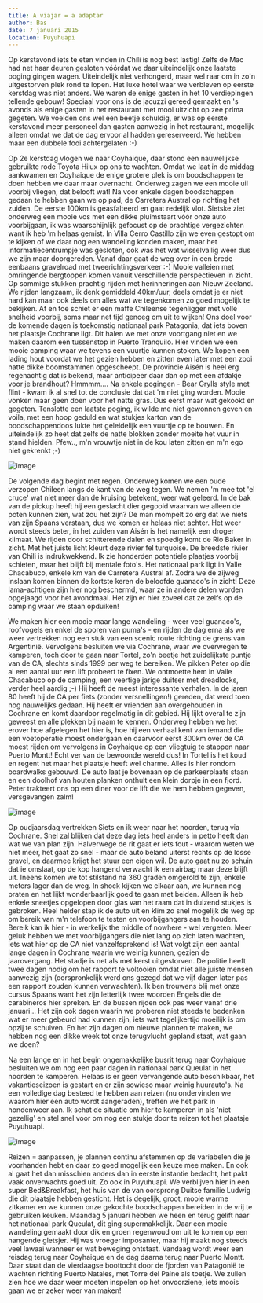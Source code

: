 ```yaml
---
title: A viajar = a adaptar
author: Bas
date: 7 januari 2015
location: Puyuhuapi
---
```

Op kerstavond iets te eten vinden in Chili is nog best lastig! Zelfs de Mac had net haar deuren gesloten vóórdat we daar uiteindelijk onze laatste poging gingen wagen. Uiteindelijk niet verhongerd, maar wel raar om in zo'n uitgestorven plek rond te lopen. Het luxe hotel waar we verbleven op eerste kerstdag was niet anders. We waren de enige gasten in het 10 verdiepingen tellende gebouw! Speciaal voor ons is de jacuzzi gereed gemaakt en 's avonds als enige gasten in het restaurant met mooi uitzicht op zee prima gegeten. We voelden ons wel een beetje schuldig, er was op eerste kerstavond meer personeel dan gasten aanwezig in het restaurant, mogelijk alleen omdat we dat de dag ervoor al hadden gereserveerd. We hebben maar een dubbele fooi achtergelaten :-)

Op 2e kerstdag vlogen we naar Coyhaique, daar stond een nauwelijkse gebruikte rode Toyota Hilux op ons te wachten. Omdat we laat in de middag aankwamen en Coyhaique de enige grotere plek is om boodschappen te doen hebben we daar maar overnacht. Onderweg zagen we een mooie uil voorbij vliegen, dat belooft wat! Na voor enkele dagen boodschappen gedaan te hebben gaan we op pad, de Carretera Austral op richting het zuiden. De eerste 100km is geasfalteerd en gaat redelijk vlot. Sietske ziet onderweg een mooie vos met een dikke pluimstaart vóór onze auto voorbijgaan, ik was waarschijnlijk gefocust op de prachtige vergezichten want ik heb 'm helaas gemist. In Villa Cerro Castillo zijn we even gestopt om te kijken of we daar nog een wandeling konden maken, maar het informatiecentrumpje was gesloten, ook was het wat wisselvallig weer dus we zijn maar doorgereden. Vanaf daar gaat de weg over in een brede eenbaans gravelroad met tweerichtingsverkeer :-) Mooie valleien met omringende bergtoppen komen vanuit verschillende perspectieven in zicht. Op sommige stukken prachtig rijden met herinneringen aan Nieuw Zeeland. We rijden langzaam, ik denk gemiddeld 40km/uur, deels omdat je er niet hard kan maar ook deels om alles wat we tegenkomen zo goed mogelijk te bekijken. Af en toe schiet er een maffe Chileense tegenligger met volle snelheid voorbij, soms maar net tijd genoeg om uit te wijken! Ons doel voor de komende dagen is toekomstig nationaal park Patagonia, dat iets boven het plaatsje Cochrane ligt. Dit halen we met onze voortgang niet en we maken daarom een tussenstop in Puerto Tranquilo. Hier vinden we een mooie camping waar we tevens een vuurtje kunnen stoken. We kopen een lading hout voordat we het gezien hebben en zitten even later met een zooi natte dikke boomstammen opgescheept. De provincie Aisén is heel erg regenachtig dat is bekend, maar anticipeer daar dan op met een afdakje voor je brandhout? Hmmmm.... Na enkele pogingen - Bear Grylls style met flint - kwam ik al snel tot de conclusie dat dat 'm niet ging worden. Mooie vonken maar geen doen voor het natte gras. Dus eerst maar wat gekookt en gegeten. Tenslotte een laatste poging, ik wilde me niet gewonnen geven en voila, met een hoop geduld en wat stukjes karton van de boodschappendoos lukte het geleidelijk een vuurtje op te bouwen. En uiteindelijk zo heet dat zelfs de natte blokken zonder moeite het vuur in stand hielden. Pfew.., m'n vrouwtje niet in de kou laten zitten en m'n ego niet gekrenkt ;-)

![image](https://cloud.githubusercontent.com/assets/8626944/5652629/e6767c0a-9690-11e4-8ac8-e6fa7a6abdc9.jpg)

De volgende dag begint met regen. Onderweg komen we een oude verzopen Chileen langs de kant van de weg tegen. We nemen 'm mee tot 'el cruce' wat niet meer dan de kruising betekent, weer wat geleerd. In de bak van de pickup heeft hij een geslacht dier gegooid waarvan we alleen de poten kunnen zien, wat zou het zijn? De man mompelt zo erg dat we niets van zijn Spaans verstaan, dus we komen er helaas niet achter.  Het weer wordt steeds beter, in het zuiden van Aisén is het namelijk een droger klimaat. We rijden door schitterende dalen en spoedig komt de Rio Baker in zicht. Met het juiste licht kleurt deze rivier fel turquoise. De breedste rivier van Chili is indrukwekkend. Ik zie honderden potentiele plaatjes voorbij schieten, maar het blijft bij mentale foto's. Het nationaal park ligt in Valle Chacabuco, enkele km van de Carretera Austral af. Zodra we de zijweg inslaan komen binnen de kortste keren de beloofde guanaco's in zicht! Deze lama-achtigen zijn hier nog beschermd, waar ze in andere delen worden opgejaagd voor het avondmaal. Het zijn er hier zoveel dat ze zelfs op de camping waar we staan opduiken!

We maken hier een mooie maar lange wandeling - weer veel guanaco's, roofvogels en enkel de sporen van puma's - en rijden de dag erna als we weer vertrekken nog een stuk van een scenic route richting de grens van Argentinië. Vervolgens besluiten we via Cochrane, waar we overwegen te kamperen, toch door te gaan naar Tortel, zo'n beetje het zuidelijkste puntje van de CA, slechts sinds 1999 per weg te bereiken. We pikken Peter op die al een aantal uur een lift probeert te fixen. We ontmoette hem in Valle Chacabuco op de camping, een veertige jarige duitser met dreadlocks, verder heel aardig ;-) Hij heeft de meest interessante verhalen. In de jaren 80 heeft hij de CA per fiets (zonder versnellingen!) gereden, dat werd toen nog nauwelijks gedaan. Hij heeft er vrienden aan overgehouden in Cochrane en komt daardoor regelmatig in dit gebied. Hij lijkt overal te zijn geweest en alle plekken bij naam te kennen. Onderweg hebben we het erover hoe afgelegen het hier is, hoe hij een verhaal kent van iemand die een voetoperatie moest ondergaan en daarvoor eerst 300km over de CA moest rijden om vervolgens in Coyhaique op een vliegtuig te stappen naar Puerto Montt! Echt ver van de bewoonde wereld dus! In Tortel is het koud en regent het maar het plaatsje heeft wel charme. Alles is hier rondom boardwalks gebouwd. De auto laat je bovenaan op de parkeerplaats staan en een doolhof van houten planken onthult een klein dorpje in een fjord. Peter trakteert ons op een diner voor de lift die we hem hebben gegeven, versgevangen zalm!

![image](https://cloud.githubusercontent.com/assets/8626944/5652642/0e867f74-9691-11e4-901c-770aa9d7b3fe.jpg)

Op oudjaarsdag vertrekken Siets en ik weer naar het noorden, terug via Cochrane. Snel zal blijken dat deze dag iets heel anders in petto heeft dan wat we van plan zijn. Halverwege de rit gaat er iets fout - waarom weten we niet meer, het gaat zo snel - maar de auto beland uiterst rechts op de losse gravel, en daarmee krijgt het stuur een eigen wil. De auto gaat nu zo schuin dat ie omslaat, op de kop hangend verwacht ik een airbag maar deze blijft uit. Ineens komen we tot stilstand na 360 graden omgerold te zijn, enkele meters lager dan de weg.  In shock kijken we elkaar aan, we kunnen nog praten en het lijkt wonderbaarlijk goed te gaan met beiden. Alleen ik heb enkele sneetjes opgelopen door glas van het raam dat in duizend stukjes is gebroken. Heel helder stap ik de auto uit en klim zo snel mogelijk de weg op om bereik van m'n telefoon te testen en voorbijgangers aan te houden. Bereik kan ik hier - in werkelijk the middle of nowhere - wel vergeten. Meer geluk hebben we met voorbijgangers die niet lang op zich laten wachten, iets wat hier op de CA niet vanzelfsprekend is! Wat volgt     zijn een aantal lange dagen in Cochrane waarin we weinig kunnen, gezien de jaarovergang. Het stadje is net als met kerst uitgestorven. De politie heeft twee dagen nodig om het rapport te voltooien omdat niet alle juiste mensen aanwezig zijn (oorspronkelijk werd ons gezegd dat we vijf dagen later pas een rapport zouden kunnen verwachten). Ik ben trouwens blij met onze cursus Spaans want het zijn letterlijk twee woorden Engels die de carabineros hier spreken. En de bussen rijden ook pas weer vanaf drie januari... Het zijn ook dagen waarin we proberen niet steeds te bedenken wat er meer gebeurd had kunnen zijn, iets wat tegelijkertijd moeilijk is om opzij te schuiven. En het zijn dagen om nieuwe plannen te maken, we hebben nog een dikke week tot onze terugvlucht gepland staat, wat gaan we doen?

Na een lange en in het begin ongemakkelijke busrit terug naar Coyhaique besluiten we om nog een paar dagen in nationaal park Queulat in het noorden te kamperen. Helaas is er geen vervangende auto beschikbaar, het vakantieseizoen is gestart en er zijn sowieso maar weinig huurauto's. Na een volledige dag besteed te hebben aan reizen (nu ondervinden we waarom hier een auto wordt aangeraden), treffen we het park in hondenweer aan. Ik schat de situatie om hier te kamperen in als 'niet gezellig' en stel snel voor om nog een stukje door te reizen tot het plaatsje Puyuhuapi. 

![image](https://cloud.githubusercontent.com/assets/8626944/5652662/46ebf9d4-9691-11e4-93b8-bd8184e787a8.jpg)

Reizen = aanpassen, je plannen continu afstemmen op de variabelen die je voorhanden hebt en daar zo goed mogelijk een keuze mee maken. En ook al gaat het dan misschien anders dan in eerste instantie bedacht, het pakt vaak onverwachts goed uit. Zo ook in Puyuhuapi. We verblijven hier in een super Bed&Breakfast, het huis van de van oorsprong Duitse familie Ludwig die dit plaatsje hebben gesticht. Het is degelijk, groot, mooie warme zitkamer en we kunnen onze gekochte boodschappen bereiden in de vrij te gebruiken keuken. Maandag 5 januari hebben we heen en terug gelift naar het nationaal park Queulat, dit ging supermakkelijk. Daar een mooie wandeling gemaakt door dik en groen regenwoud om uit te komen op een hangende gletsjer. Hij was vroeger imposanter, maar hij maakt nog steeds veel lawaai wanneer er wat beweging ontstaat. Vandaag wordt weer een reisdag terug naar Coyhaique en de dag daarna terug naar Puerto Montt. Daar staat dan de vierdaagse boottocht door de fjorden van Patagonië te wachten richting Puerto Natales, met Torre del Paine als toetje. We zullen zien hoe we daar weer moeten inspelen op het onvoorziene, iets moois gaan we er zeker weer van maken!
